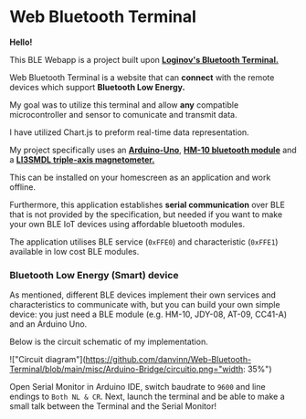 # Web Bluetooth Terminal

  

**Hello!**

  

This BLE Webapp is a project built upon **[Loginov's Bluetooth Terminal.](https://github.com/loginov-rocks/bluetooth-terminal)**


Web Bluetooth Terminal is a website that can **connect** with the remote devices which support **Bluetooth Low Energy.**

My goal was to utilize this terminal and allow **any** compatible microcontroller and sensor to comunicate and transmit data. 

I have utilized Chart.js to preform real-time data representation. 

My project specifically uses an **[Arduino-Uno](https://en.wikipedia.org/wiki/Arduino_Uno)**, **[ HM-10 bluetooth module](https://store-usa.arduino.cc/products/bluetooth-low-energy-4-0-module-hm-10)** and a **[LI3SMDL triple-axis magnetometer.](https://www.adafruit.com/product/4479)**

This can be installed on your homescreen as an application and work offline.

Furthermore, this application establishes **serial communication** over BLE that is not provided by the specification, but needed if you want to make your own BLE IoT devices using affordable bluetooth modules.

  
The application utilises BLE service (`0xFFE0`) and characteristic (`0xFFE1`) available in low cost BLE modules.

 
### Bluetooth Low Energy (Smart) device

  

As mentioned, different BLE devices implement their own services and characteristics to communicate with, but you can build your own simple device: you just need a BLE module (e.g. HM-10, JDY-08, AT-09, CC41-A) and an Arduino Uno. 

Below is the circuit schematic of my implementation.

!["Circuit diagram"](https://github.com/danvinn/Web-Bluetooth-Terminal/blob/main/misc/Arduino-Bridge/circuitio.png="width: 35%")

  
Open Serial Monitor in Arduino IDE, switch baudrate to `9600` and line endings to `Both NL & CR`. Next, launch the terminal and be able to make a small talk between the Terminal and the Serial Monitor!

 

